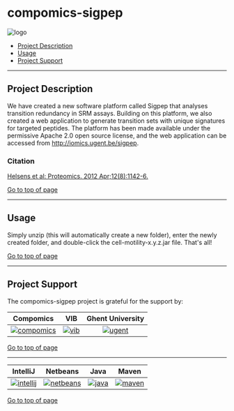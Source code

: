 # compomics-sigpep
![logo](http://genesis.ugent.be/uvpublicdata/compomics-sigpep/graph_header_logo.png) 

 * [Project Description](#project-description)
 * [Usage](#usage)
 * [Project Support](#project-support)

----

## Project Description

We have created a new software platform called Sigpep that analyses transition redundancy in SRM assays. Building on this platform, we also created a web application to generate transition sets with unique signatures for targeted peptides. The platform has been made available under the permissive Apache 2.0 open source license, and the web application can be accessed from http://iomics.ugent.be/sigpep.

### Citation
[Helsens et al: Proteomics. 2012 Apr;12(8):1142-6.](http://www.ncbi.nlm.nih.gov/pubmed/22577015)

[Go to top of page](#compomics-sigpep)

----

## Usage
Simply unzip (this will automatically create a new folder), enter the newly created folder, and double-click the cell-motility-x.y.z.jar file. That's all!

[Go to top of page](#compomics-sigpep)

----

## Project Support

The compomics-sigpep project is grateful for the support by:

| Compomics | VIB | Ghent University|
|:--:|:--:|:--:|
| [![compomics](http://genesis.ugent.be/public_data/image/compomics.png)](http://www.compomics.com) | [![vib](http://genesis.ugent.be/public_data/image/vib.png)](http://www.vib.be) | [![ugent](http://genesis.ugent.be/public_data/image/ugent.png)](http://www.ugent.be/en) |

[Go to top of page](#compomics-sigpep)

----

| IntelliJ | Netbeans | Java | Maven |
|:--:|:--:|:--:|:--:|
| [![intellij](https://www.jetbrains.com/idea/docs/logo_intellij_idea.png)](https://www.jetbrains.com/idea/) | [![netbeans](https://netbeans.org/images_www/visual-guidelines/NB-logo-single.jpg)](https://netbeans.org/) | [![java](http://genesis.ugent.be/public_data/image/java.png)](http://java.com/en/) | [![maven](http://genesis.ugent.be/public_data/image/maven.png)](http://maven.apache.org/) |

[Go to top of page](#compomics-sigpep)

